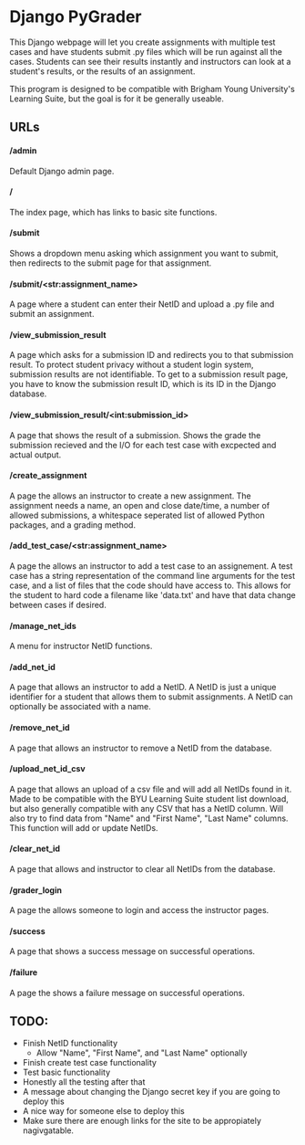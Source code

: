 # Django PyGrader
This Django webpage will let you create assignments with multiple test cases and have
students submit .py files which will be run against all the cases. Students can see
their results instantly and instructors can look at a student's results, or the results
of an assignment.


This program is designed to be compatible with Brigham Young University's Learning Suite,
but the goal is for it be generally useable.

## URLs

#### /admin
Default Django admin page.

#### /
The index page, which has links to basic site functions. 

#### /submit
Shows a dropdown menu asking which assignment you want to submit, then redirects to the
submit page for that assignment.

#### /submit/\<str:assignment_name>
A page where a student can enter their NetID and upload a .py file and submit an
assignment.

#### /view_submission_result
A page which asks for a submission ID and redirects you to that submission result. To
protect student privacy without a student login system, submission results are not
identifiable. To get to a submission result page, you have to know the submission result
ID, which is its ID in the Django database.

#### /view_submission_result/\<int:submission_id>
A page that shows the result of a submission. Shows the grade the submission recieved
and the I/O for each test case with excpected and actual output.

#### /create_assignment
A page the allows an instructor to create a new assignment. The assignment needs a name,
an open and close date/time, a number of allowed submissions, a whitespace seperated list
of allowed Python packages, and a grading method.

#### /add_test_case/\<str:assignment_name>
A page the allows an instructor to add a test case to an assignement. A test case has
a string representation of the command line arguments for the test case, and a list of
files that the code should have access to. This allows for the student to hard code a
filename like 'data.txt' and have that data change between cases if desired.

#### /manage_net_ids
A menu for instructor NetID functions.

#### /add_net_id
A page that allows an instructor to add a NetID. A NetID is just a unique identifier for
a student that allows them to submit assignments. A NetID can optionally be associated
with a name.

#### /remove_net_id
A page that allows an instructor to remove a NetID from the database.

#### /upload_net_id_csv
A page that allows an upload of a csv file and will add all NetIDs found in it. Made to
be compatible with the BYU Learning Suite student list download, but also generally
compatible with any CSV that has a NetID column. Will also try to find data from "Name"
and "First Name", "Last Name" columns. This function will add or update NetIDs.

#### /clear_net_id
A page that allows and instructor to clear all NetIDs from the database.

#### /grader_login
A page the allows someone to login and access the instructor pages.

#### /success
A page that shows a success message on successful operations.

#### /failure
A page the shows a failure message on successful operations.

## TODO:
* Finish NetID functionality
  * Allow "Name", "First Name", and "Last Name" optionally
* Finish create test case functionality
* Test basic functionality
* Honestly all the testing after that
* A message about changing the Django secret key if you are going to deploy this
* A nice way for someone else to deploy this
* Make sure there are enough links for the site to be appropiately nagivgatable.